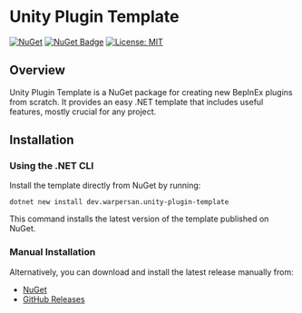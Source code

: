 # Unity Plugin Template

[![NuGet](https://img.shields.io/nuget/v/dev.warpersan.unity-plugin-template.svg)](https://www.nuget.org/packages/dev.warpersan.unity-plugin-template)
[![NuGet Badge](https://img.shields.io/nuget/dt/dev.warpersan.unity-plugin-template)](https://www.nuget.org/packages/dev.warpersan.unity-plugin-template)
[![License: MIT](https://img.shields.io/badge/License-MIT-green.svg)](https://raw.githubusercontent.com/WarperSan/unity-plugin-template/master/LICENSE)

## Overview
Unity Plugin Template is a NuGet package for creating new BepInEx plugins from scratch. It provides an easy .NET template that includes useful features, mostly crucial for any project.

## Installation
### Using the .NET CLI

Install the template directly from NuGet by running:
```
dotnet new install dev.warpersan.unity-plugin-template
```

This command installs the latest version of the template published on NuGet.

### Manual Installation

Alternatively, you can download and install the latest release manually from:
- [NuGet](https://www.nuget.org/packages/dev.warpersan.unity-plugin-template)
- [GitHub Releases](https://github.com/WarperSan/unity-plugin-template/releases/latest)

